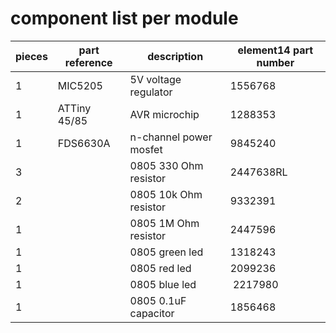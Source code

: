 # component list per module

| pieces | part reference | description | element14 part number
-------- | -------------- | ----------- | ---------------------
| 1 | MIC5205 | 5V voltage regulator | 1556768
| 1 | ATTiny 45/85 | AVR microchip | 1288353
| 1 | FDS6630A | n-channel power mosfet | 9845240
| 3 | | 0805 330 Ohm resistor | 2447638RL
| 2 | | 0805 10k Ohm resistor | 9332391
| 1 | | 0805 1M Ohm resistor | 2447596
| 1 | | 0805 green led | 1318243
| 1 | | 0805 red led | 2099236
| 1 | | 0805 blue led | 2217980
| 1 | | 0805 0.1uF capacitor | 1856468
